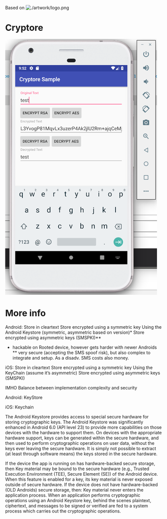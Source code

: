 Based on  ![./artwork/logo.png](./artwork/logo.png)

Cryptore
====

![./keystore.png](./keystore.png)

More info
====

Android:
Store in cleartext
Store encrypted using a symmetric key
Using the Android Keystore (symmetric, asymmetric based on version)*
Store encrypted using asymmetric keys (SMSPKI)**

*  hackable on Rooted device, however gets harder with newer Androids
** very secure (accepting the SMS spoof risk), but also complex to integrate and setup. As a disadv. SMS costs also money.


iOS:
Store in cleartext
Store encrypted using a symmetric key
Using the KeyChain (assume it’s asymmetric)
Store encrypted using asymmetric keys (SMSPKI)


IMHO Balance between implementation complexity and security

Android:
KeyStore

iOS:
Keychain

The Android Keystore provides access to special secure hardware for storing cryptographic keys.
The Android Keystore was significantly enhanced in Android 6.0 (API level 23) to provide more capabilities on those devices with the hardware to support them. On devices with the appropriate hardware support, keys can be generated within the secure hardware, and then used to perform cryptographic operations on user data, without the keys ever leaving the secure hardware. It is simply not possible to extract (at least through software means) the keys stored in the secure hardware.

If the device the app is running on has hardware-backed secure storage, then
Key material may be bound to the secure hardware (e.g., Trusted Execution Environment (TEE), Secure Element (SE)) of the Android device. When this feature is enabled for a key, its key material is never exposed outside of secure hardware.
If the device does not have hardware-backed (OLD Androids) secure storage, then:
Key material never enters the application process. When an application performs cryptographic operations using an Android Keystore key, behind the scenes plaintext, ciphertext, and messages to be signed or verified are fed to a system process which carries out the cryptographic operations.




